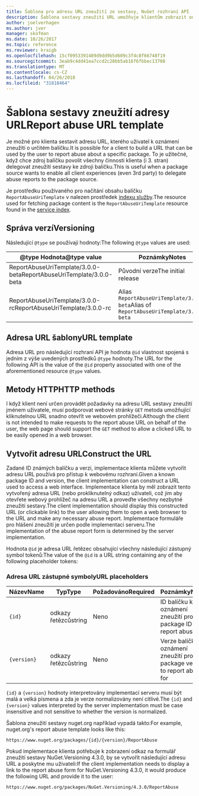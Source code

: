 ```yaml
---
title: Šablona pro adresu URL zneužití ze sestavy, NuGet rozhraní API
description: Šablona sestavy zneužití URL umožňuje klientům zobrazit odkaz v jejich uživatelského rozhraní.
author: joelverhagen
ms.author: jver
manager: skofman
ms.date: 10/26/2017
ms.topic: reference
ms.reviewer: kraigb
ms.openlocfilehash: 15cf0953391489d9dd9b5d609c3f4c8f66748f19
ms.sourcegitcommit: 3eab9c4dd41ea7ccd2c28bb5ab16f6fbbec13708
ms.translationtype: MT
ms.contentlocale: cs-CZ
ms.lasthandoff: 04/26/2018
ms.locfileid: "31818464"
---
```

# <a name="report-abuse-url-template"></a><span data-ttu-id="5beae-103">Šablona sestavy zneužití adresy URL</span><span class="sxs-lookup"><span data-stu-id="5beae-103">Report abuse URL template</span></span>

<span data-ttu-id="5beae-104">Je možné pro klienta sestavit adresu URL, kterého uživatel k oznámení zneužití o určitém balíčku.</span><span class="sxs-lookup"><span data-stu-id="5beae-104">It is possible for a client to build a URL that can be used by the user to report abuse about a specific package.</span></span> <span data-ttu-id="5beae-105">To je užitečné, když chce zdroj balíčku povolit všechny činnosti klienta (i 3. stran) delegovat zneužití sestavy ke zdroji balíčku.</span><span class="sxs-lookup"><span data-stu-id="5beae-105">This is useful when a package source wants to enable all client experiences (even 3rd party) to delegate abuse reports to the package source.</span></span>

<span data-ttu-id="5beae-106">Je prostředku používaného pro načítání obsahu balíčku `ReportAbuseUriTemplate` v nalezen prostředek [indexu služby](service-index.md).</span><span class="sxs-lookup"><span data-stu-id="5beae-106">The resource used for fetching package content is the `ReportAbuseUriTemplate` resource found in the [service index](service-index.md).</span></span>

## <a name="versioning"></a><span data-ttu-id="5beae-107">Správa verzí</span><span class="sxs-lookup"><span data-stu-id="5beae-107">Versioning</span></span>

<span data-ttu-id="5beae-108">Následující `@type` se používají hodnoty:</span><span class="sxs-lookup"><span data-stu-id="5beae-108">The following `@type` values are used:</span></span>

<span data-ttu-id="5beae-109">@type Hodnota</span><span class="sxs-lookup"><span data-stu-id="5beae-109">@type value</span></span>                       | <span data-ttu-id="5beae-110">Poznámky</span><span class="sxs-lookup"><span data-stu-id="5beae-110">Notes</span></span>
--------------------------------- | -----
<span data-ttu-id="5beae-111">ReportAbuseUriTemplate/3.0.0-beta</span><span class="sxs-lookup"><span data-stu-id="5beae-111">ReportAbuseUriTemplate/3.0.0-beta</span></span> | <span data-ttu-id="5beae-112">Původní verze</span><span class="sxs-lookup"><span data-stu-id="5beae-112">The initial release</span></span>
<span data-ttu-id="5beae-113">ReportAbuseUriTemplate/3.0.0-rc</span><span class="sxs-lookup"><span data-stu-id="5beae-113">ReportAbuseUriTemplate/3.0.0-rc</span></span>   | <span data-ttu-id="5beae-114">Alias `ReportAbuseUriTemplate/3.0.0-beta`</span><span class="sxs-lookup"><span data-stu-id="5beae-114">Alias of `ReportAbuseUriTemplate/3.0.0-beta`</span></span>

## <a name="url-template"></a><span data-ttu-id="5beae-115">Adresa URL šablony</span><span class="sxs-lookup"><span data-stu-id="5beae-115">URL template</span></span>

<span data-ttu-id="5beae-116">Adresa URL pro následující rozhraní API je hodnota `@id` vlastnost spojená s jedním z výše uvedených prostředků `@type` hodnoty.</span><span class="sxs-lookup"><span data-stu-id="5beae-116">The URL for the following API is the value of the `@id` property associated with one of the aforementioned resource `@type` values.</span></span>

## <a name="http-methods"></a><span data-ttu-id="5beae-117">Metody HTTP</span><span class="sxs-lookup"><span data-stu-id="5beae-117">HTTP methods</span></span>

<span data-ttu-id="5beae-118">I když klient není určen provádět požadavky na adresu URL sestavy zneužití jménem uživatele, musí podporovat webové stránky `GET` metoda umožňující kliknutelnou URL snadno otevřít ve webovém prohlížeči.</span><span class="sxs-lookup"><span data-stu-id="5beae-118">Although the client is not intended to make requests to the report abuse URL on behalf of the user, the web page should support the `GET` method to allow a clicked URL to be easily opened in a web browser.</span></span>

## <a name="construct-the-url"></a><span data-ttu-id="5beae-119">Vytvořit adresu URL</span><span class="sxs-lookup"><span data-stu-id="5beae-119">Construct the URL</span></span>

<span data-ttu-id="5beae-120">Zadané ID známých balíčku a verzi, implementace klienta můžete vytvořit adresu URL používá pro přístup k webovému rozhraní.</span><span class="sxs-lookup"><span data-stu-id="5beae-120">Given a known package ID and version, the client implementation can construct a URL used to access a web interface.</span></span> <span data-ttu-id="5beae-121">Implementace klienta by měl zobrazit tento vytvořený adresa URL (nebo prokliknutelný odkaz) uživateli, což jim aby otevřete webový prohlížeč na adresu URL a proveďte všechny nezbytné zneužití sestavy.</span><span class="sxs-lookup"><span data-stu-id="5beae-121">The client implementation should display this constructed URL (or clickable link) to the user allowing them to open a web browser to the URL and make any necessary abuse report.</span></span> <span data-ttu-id="5beae-122">Implementace formuláře pro hlášení zneužití je určen podle implementaci serveru.</span><span class="sxs-lookup"><span data-stu-id="5beae-122">The implementation of the abuse report form is determined by the server implementation.</span></span>

<span data-ttu-id="5beae-123">Hodnota `@id` je adresa URL řetězec obsahující všechny následující zástupný symbol tokenů:</span><span class="sxs-lookup"><span data-stu-id="5beae-123">The value of the `@id` is a URL string containing any of the following placeholder tokens:</span></span>

### <a name="url-placeholders"></a><span data-ttu-id="5beae-124">Adresa URL zástupné symboly</span><span class="sxs-lookup"><span data-stu-id="5beae-124">URL placeholders</span></span>

<span data-ttu-id="5beae-125">Název</span><span class="sxs-lookup"><span data-stu-id="5beae-125">Name</span></span>        | <span data-ttu-id="5beae-126">Typ</span><span class="sxs-lookup"><span data-stu-id="5beae-126">Type</span></span>    | <span data-ttu-id="5beae-127">Požadováno</span><span class="sxs-lookup"><span data-stu-id="5beae-127">Required</span></span> | <span data-ttu-id="5beae-128">Poznámky</span><span class="sxs-lookup"><span data-stu-id="5beae-128">Notes</span></span>
----------- | ------- | -------- | -----
`{id}`      | <span data-ttu-id="5beae-129">odkazy řetězců</span><span class="sxs-lookup"><span data-stu-id="5beae-129">string</span></span>  | <span data-ttu-id="5beae-130">Ne</span><span class="sxs-lookup"><span data-stu-id="5beae-130">no</span></span>       | <span data-ttu-id="5beae-131">ID balíčku k oznámení zneužití pro</span><span class="sxs-lookup"><span data-stu-id="5beae-131">The package ID to report abuse for</span></span>
`{version}` | <span data-ttu-id="5beae-132">odkazy řetězců</span><span class="sxs-lookup"><span data-stu-id="5beae-132">string</span></span>  | <span data-ttu-id="5beae-133">Ne</span><span class="sxs-lookup"><span data-stu-id="5beae-133">no</span></span>       | <span data-ttu-id="5beae-134">Verze balíčku k oznámení zneužití pro</span><span class="sxs-lookup"><span data-stu-id="5beae-134">The package version to report abuse for</span></span>

<span data-ttu-id="5beae-135">`{id}` a `{version}` hodnoty interpretovány implementací serveru musí být malá a velká písmena a zda je verze normalizovány není citlivé.</span><span class="sxs-lookup"><span data-stu-id="5beae-135">The `{id}` and `{version}` values interpreted by the server implementation must be case insensitive and not sensitive to whether the version is normalized.</span></span>

<span data-ttu-id="5beae-136">Šablona zneužití sestavy nuget.org například vypadá takto:</span><span class="sxs-lookup"><span data-stu-id="5beae-136">For example, nuget.org's report abuse template looks like this:</span></span>

    https://www.nuget.org/packages/{id}/{version}/ReportAbuse

<span data-ttu-id="5beae-137">Pokud implementace klienta potřebuje k zobrazení odkaz na formulář zneužití sestavy NuGet.Versioning 4.3.0, by se vytvořit následující adresu URL a poskytne mu uživateli:</span><span class="sxs-lookup"><span data-stu-id="5beae-137">If the client implementation needs to display a link to the report abuse form for NuGet.Versioning 4.3.0, it would produce the following URL and provide it to the user:</span></span>

    https://www.nuget.org/packages/NuGet.Versioning/4.3.0/ReportAbuse
